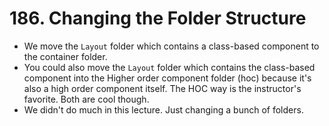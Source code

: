 # 186. Changing the Folder Structure
- We move the `Layout` folder which contains a class-based component to the container folder. 
- You could also move the `Layout` folder which contains the class-based component into the Higher order component folder (hoc) because it's also a high order component itself. The HOC way is the instructor's favorite. Both are cool though. 
- We didn't do much in this lecture. Just changing a bunch of folders. 